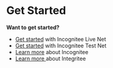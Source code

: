 # Get Started

**Want to get started?**

* ​​[Get started](get-started-with-incognitee-live-net.md) with Incognitee Live Net
* ​​[Get started](get-started-with-incognitee-test-net.md) with Incognitee Test Net
* [Learn more](learn-more-about-incognitee.md) about Incognitee
* [Learn more ](learn-more-about-integritee.md)about Integritee

